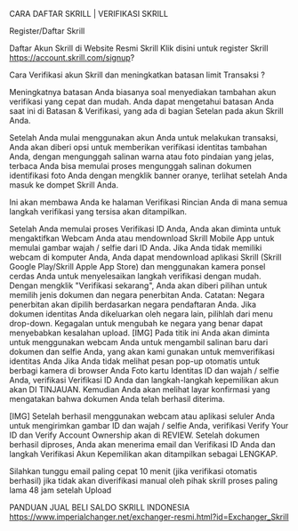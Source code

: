 CARA DAFTAR SKRILL | VERIFIKASI SKRILL

Register/Daftar Skrill

Daftar Akun Skrill di Website Resmi Skrill
Klik disini untuk register Skrill https://account.skrill.com/signup?

Cara Verifikasi akun Skrill dan meningkatkan batasan limit Transaksi ?

Meningkatnya batasan Anda biasanya soal menyediakan tambahan akun verifikasi yang cepat dan mudah. Anda dapat mengetahui batasan Anda saat ini di Batasan & Verifikasi, yang ada di bagian Setelan pada akun Skrill Anda.

Setelah Anda mulai menggunakan akun Anda untuk melakukan transaksi, Anda akan diberi opsi untuk memberikan verifikasi identitas tambahan Anda, dengan mengunggah salinan warna atau foto pindaian yang jelas, terbaca
Anda bisa memulai proses mengunggah salinan dokumen identifikasi foto Anda dengan mengklik banner oranye, terlihat setelah Anda masuk ke dompet Skrill Anda.

Ini akan membawa Anda ke halaman Verifikasi Rincian Anda di mana semua langkah verifikasi yang tersisa akan ditampilkan.

Setelah Anda memulai proses Verifikasi ID Anda, Anda akan diminta untuk mengaktifkan Webcam Anda atau mendownload Skrill Mobile App untuk memulai gambar wajah / selfie dari ID Anda. Jika Anda tidak memiliki webcam di komputer Anda, Anda dapat mendownload aplikasi Skrill (Skrill Google Play/Skrill Apple App Store) dan menggunakan kamera ponsel cerdas Anda untuk menyelesaikan langkah verifikasi dengan mudah.
Dengan mengklik "Verifikasi sekarang", Anda akan diberi pilihan untuk memilih jenis dokumen dan negara penerbitan Anda.
Catatan: Negara penerbitan akan dipilih berdasarkan negara pendaftaran Anda. Jika dokumen identitas Anda dikeluarkan oleh negara lain, pilihlah dari menu drop-down. Kegagalan untuk mengubah ke negara yang benar dapat menyebabkan kesalahan upload.
[​IMG]
Pada titik ini Anda akan diminta untuk menggunakan webcam Anda untuk mengambil salinan baru dari dokumen dan selfie Anda, yang akan kami gunakan untuk memverifikasi identitas Anda
Jika Anda tidak melihat pesan pop-up otomatis untuk berbagi kamera di browser Anda
Foto kartu Identitas ID dan wajah / selfie Anda, verifikasi Verifikasi ID Anda dan langkah-langkah kepemilikan akun akan DI TINJAUAN.
Kemudian Anda akan melihat layar konfirmasi yang mengatakan bahwa dokumen Anda telah berhasil diterima.

[​IMG]
Setelah berhasil menggunakan webcam atau aplikasi seluler Anda untuk mengirimkan gambar ID dan wajah / selfie Anda, verifikasi Verify Your ID dan Verify Account Ownership akan di REVIEW.
Setelah dokumen berhasil diproses, Anda akan menerima email dan Verifikasi ID Anda dan langkah Verifikasi Akun Kepemilikan akan ditampilkan sebagai LENGKAP.


Silahkan tunggu email paling cepat 10 menit (jika verifikasi otomatis berhasil) jika tidak akan diverifikasi manual oleh pihak skrill proses paling lama 48 jam setelah Upload

PANDUAN JUAL BELI SALDO SKRILL INDONESIA
https://www.imperialchanger.net/exchanger-resmi.html?id=Exchanger_Skrill
